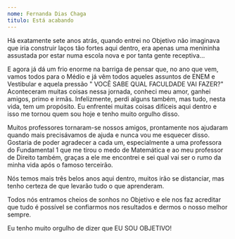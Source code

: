 ```yaml
---
nome: Fernanda Dias Chaga
titulo: Está acabando
---
```


Há exatamente sete anos atrás, quando entrei no Objetivo não imaginava que iria construir laços tão fortes aqui dentro, era apenas uma menininha assustada por estar numa escola nova e por tanta gente receptiva...

E agora já dá um  frio enorme  na barriga de pensar que, no ano que vem, vamos todos para o Médio e já vêm todos aqueles assuntos de ENEM e Vestibular e aquela pressão " VOCÊ SABE QUAL FACULDADE VAI FAZER?"
Aconteceram muitas coisas nessa jornada, conheci meu amor, ganhei amigos, primo e irmãs. Infelizmente, perdi alguns também, mas tudo, nesta vida, tem um propósito. Eu enfrentei muitas coisas difíceis aqui dentro e isso me tornou quem sou hoje e tenho muito orgulho disso.

Muitos professores tornaram-se nossos amigos, prontamente nos ajudaram  quando mais precisávamos de ajuda e nunca vou me esquecer disso. Gostaria de poder agradecer a cada um, especialmente a uma professora do Fundamental 1 que me tirou o medo de Matemática e ao meu professor de Direito também, graças a ele me encontrei e sei qual vai ser o rumo da minha vida após o famoso terceirão.

Nós temos mais três belos anos aqui dentro, muitos irão se distanciar, mas tenho certeza de que levarão tudo o que aprenderam.

Todos nós entramos cheios de sonhos no Objetivo e ele nos faz acreditar que tudo é possível se confiarmos nos resultados e dermos o nosso melhor sempre.

Eu tenho muito orgulho de dizer que EU SOU OBJETIVO!

